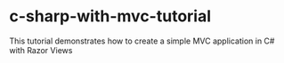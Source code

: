 # c-sharp-with-mvc-tutorial
This tutorial demonstrates how to create a simple MVC application in C# with Razor Views
